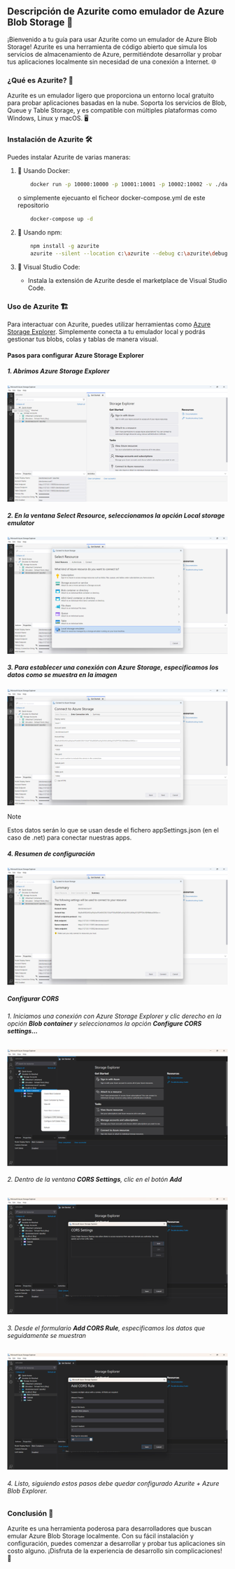 ## Descripción de Azurite como emulador de Azure Blob Storage 🚀

¡Bienvenido a tu guía para usar Azurite como un emulador de Azure Blob Storage! Azurite es una herramienta de código abierto que simula los servicios de almacenamiento de Azure, permitiéndote desarrollar y probar tus aplicaciones localmente sin necesidad de una conexión a Internet. 🌐

### ¿Qué es Azurite? 🤔

Azurite es un emulador ligero que proporciona un entorno local gratuito para probar aplicaciones basadas en la nube. Soporta los servicios de Blob, Queue y Table Storage, y es compatible con múltiples plataformas como Windows, Linux y macOS. 🖥️

### Instalación de Azurite 🛠️
Puedes instalar Azurite de varias maneras:

1. 🐳 Usando Docker:

    ```bash
        docker run -p 10000:10000 -p 10001:10001 -p 10002:10002 -v ./data:/data mcr.microsoft.com/azure-storage/azurite
    ```

    o simplemente ejecuanto el ficheor docker-compose.yml de este repositorio

    ```bash
        docker-compose up -d
    ```

2. 🔹 Usando npm:
   
    ```bash
        npm install -g azurite
        azurite --silent --location c:\azurite --debug c:\azurite\debug.log
    ```

3. 🔹 Visual Studio Code:

    - Instala la extensión de Azurite desde el marketplace de Visual Studio Code.

### Uso de Azurite 🏗️
Para interactuar con Azurite, puedes utilizar herramientas como [Azure Storage Explorer](https://github.com/microsoft/AzureStorageExplorer/releases). Simplemente conecta a tu emulador local y podrás gestionar tus blobs, colas y tablas de manera visual.

#### Pasos para configurar Azure Storage Explorer

##### 1. Abrimos Azure Storage Explorer

![Texto alternativo](images/1.png "Azure Storage Explorer")

##### 2. En la ventana **Select Resource**, seleccionamos la opción Local storage emulator

![Texto alternativo](images/2.png "Select Resource")

##### 3. Para establecer una conexión con **Azure Storage**, especificamos los datos como se muestra en la imagen

![Texto alternativo](images/3.png "Connect to Azure Storage")

> [!NOTE]
> Estos datos serán lo que se usan desde el fichero appSettings.json (en el caso de .net) para conectar nuestras apps.

##### 4. Resumen de configuración

![Texto alternativo](images/4.png "Summary")

##### Configurar CORS

###### 1. Iniciamos una conexión con Azure Storage Explorer y clic derecho en la opción **Blob container** y seleccionamos la opción **Configure CORS settings...**

![Texto alternativo](images/Configure%20CORS/1.png "Configure CORS settings")

###### 2. Dentro de la ventana **CORS Settings**, clic en el botón **Add**

![Texto alternativo](images/Configure%20CORS/2.png "CORS Settings")

###### 3. Desde el formulario **Add CORS Rule**, especificamos los datos que seguidamente se muestran

![Texto alternativo](images/Configure%20CORS/3.png "Add CORS Rule")

###### 4. Listo, siguiendo estos pasos debe quedar configurado Azurite + Azure Blob Explorer.

### Conclusión 🎉
Azurite es una herramienta poderosa para desarrolladores que buscan emular Azure Blob Storage localmente. Con su fácil instalación y configuración, puedes comenzar a desarrollar y probar tus aplicaciones sin costo alguno. ¡Disfruta de la experiencia de desarrollo sin complicaciones! 🚀
